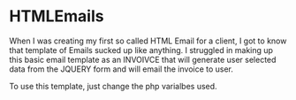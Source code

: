 HTMLEmails
==========

When I was creating my first so called HTML Email for a client, I got to know that template of Emails sucked up like anything. 
I struggled in making up this basic email template as an INVOIVCE that will generate user selected data from the JQUERY form and will email the invoice to user. 

To use this template, just change the php varialbes used. 




